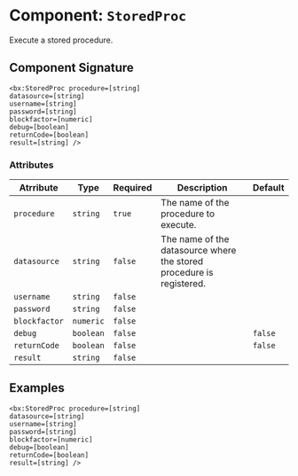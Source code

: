 [comment]: # (Note: This documentation is generated dynamically in the build process.  To modify the contents, change the javadoc on the _invoke method of the Component class)
# Component: `StoredProc`

Execute a stored procedure.

## Component Signature

```
<bx:StoredProc procedure=[string]
datasource=[string]
username=[string]
password=[string]
blockfactor=[numeric]
debug=[boolean]
returnCode=[boolean]
result=[string] />
```

### Attributes


| Atrribute | Type | Required | Description | Default |
|----------|------|----------|-------------|---------|
| `procedure` | `string` | `true` | The name of the procedure to execute. |  |
| `datasource` | `string` | `false` | The name of the datasource where the stored procedure is registered. |  |
| `username` | `string` | `false` |  |  |
| `password` | `string` | `false` |  |  |
| `blockfactor` | `numeric` | `false` |  |  |
| `debug` | `boolean` | `false` |  | `false` |
| `returnCode` | `boolean` | `false` |  | `false` |
| `result` | `string` | `false` |  |  |

## Examples

```
<bx:StoredProc procedure=[string]
datasource=[string]
username=[string]
password=[string]
blockfactor=[numeric]
debug=[boolean]
returnCode=[boolean]
result=[string] />
```
